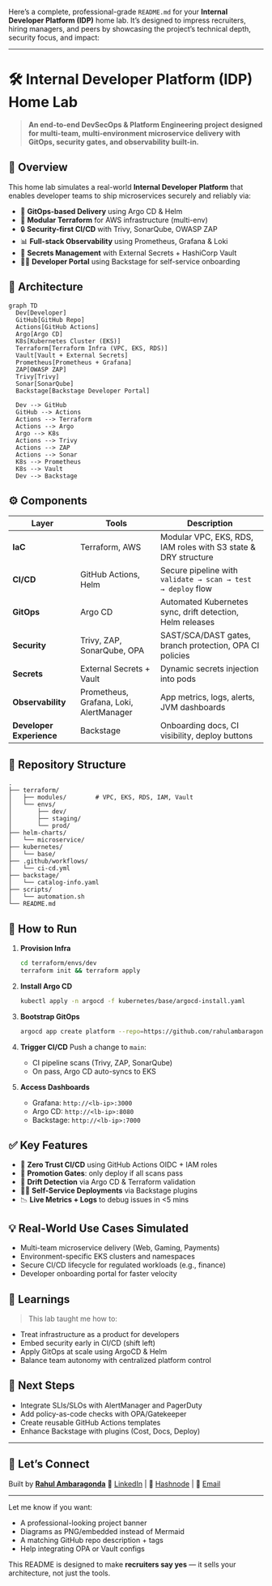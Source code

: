 Here’s a complete, professional-grade `README.md` for your **Internal Developer Platform (IDP)** home lab. It’s designed to impress recruiters, hiring managers, and peers by showcasing the project’s technical depth, security focus, and impact:

---

# 🛠️ Internal Developer Platform (IDP) Home Lab

> **An end-to-end DevSecOps & Platform Engineering project designed for multi-team, multi-environment microservice delivery with GitOps, security gates, and observability built-in.**

## 📌 Overview

This home lab simulates a real-world **Internal Developer Platform** that enables developer teams to ship microservices securely and reliably via:

* 🔁 **GitOps-based Delivery** using Argo CD & Helm
* 🧱 **Modular Terraform** for AWS infrastructure (multi-env)
* 🔒 **Security-first CI/CD** with Trivy, SonarQube, OWASP ZAP
* 📊 **Full-stack Observability** using Prometheus, Grafana & Loki
* 🔐 **Secrets Management** with External Secrets + HashiCorp Vault
* 🧑‍💻 **Developer Portal** using Backstage for self-service onboarding

## 🧩 Architecture

```mermaid
graph TD
  Dev[Developer]
  GitHub[GitHub Repo]
  Actions[GitHub Actions]
  Argo[Argo CD]
  K8s[Kubernetes Cluster (EKS)]
  Terraform[Terraform Infra (VPC, EKS, RDS)]
  Vault[Vault + External Secrets]
  Prometheus[Prometheus + Grafana]
  ZAP[OWASP ZAP]
  Trivy[Trivy]
  Sonar[SonarQube]
  Backstage[Backstage Developer Portal]

  Dev --> GitHub
  GitHub --> Actions
  Actions --> Terraform
  Actions --> Argo
  Argo --> K8s
  Actions --> Trivy
  Actions --> ZAP
  Actions --> Sonar
  K8s --> Prometheus
  K8s --> Vault
  Dev --> Backstage
```

## ⚙️ Components

| Layer                    | Tools                                   | Description                                                    |
| ------------------------ | --------------------------------------- | -------------------------------------------------------------- |
| **IaC**                  | Terraform, AWS                          | Modular VPC, EKS, RDS, IAM roles with S3 state & DRY structure |
| **CI/CD**                | GitHub Actions, Helm                    | Secure pipeline with `validate → scan → test → deploy` flow    |
| **GitOps**               | Argo CD                                 | Automated Kubernetes sync, drift detection, Helm releases      |
| **Security**             | Trivy, ZAP, SonarQube, OPA              | SAST/SCA/DAST gates, branch protection, OPA CI policies        |
| **Secrets**              | External Secrets + Vault                | Dynamic secrets injection into pods                            |
| **Observability**        | Prometheus, Grafana, Loki, AlertManager | App metrics, logs, alerts, JVM dashboards                      |
| **Developer Experience** | Backstage                               | Onboarding docs, CI visibility, deploy buttons                 |

## 📁 Repository Structure

```
.
├── terraform/
│   ├── modules/        # VPC, EKS, RDS, IAM, Vault
│   └── envs/
│       ├── dev/
│       ├── staging/
│       └── prod/
├── helm-charts/
│   └── microservice/
├── kubernetes/
│   └── base/
├── .github/workflows/
│   └── ci-cd.yml
├── backstage/
│   └── catalog-info.yaml
├── scripts/
│   └── automation.sh
└── README.md
```

## 🚀 How to Run

1. **Provision Infra**

   ```bash
   cd terraform/envs/dev
   terraform init && terraform apply
   ```

2. **Install Argo CD**

   ```bash
   kubectl apply -n argocd -f kubernetes/base/argocd-install.yaml
   ```

3. **Bootstrap GitOps**

   ```bash
   argocd app create platform --repo=https://github.com/rahulambaragonda/idp-home-lab --path=kubernetes/base --dest-server=https://kubernetes.default.svc --dest-namespace=platform
   ```

4. **Trigger CI/CD**
   Push a change to `main`:

   * CI pipeline scans (Trivy, ZAP, SonarQube)
   * On pass, Argo CD auto-syncs to EKS

5. **Access Dashboards**

   * Grafana: `http://<lb-ip>:3000`
   * Argo CD: `http://<lb-ip>:8080`
   * Backstage: `http://<lb-ip>:7000`

## ✅ Key Features

* 🔐 **Zero Trust CI/CD** using GitHub Actions OIDC + IAM roles
* 🧪 **Promotion Gates**: only deploy if all scans pass
* 🧵 **Drift Detection** via Argo CD & Terraform validation
* 🧑‍🔬 **Self-Service Deployments** via Backstage plugins
* 📉 **Live Metrics + Logs** to debug issues in <5 mins

## 💡 Real-World Use Cases Simulated

* Multi-team microservice delivery (Web, Gaming, Payments)
* Environment-specific EKS clusters and namespaces
* Secure CI/CD lifecycle for regulated workloads (e.g., finance)
* Developer onboarding portal for faster velocity

## 🧠 Learnings

> This lab taught me how to:

* Treat infrastructure as a product for developers
* Embed security early in CI/CD (shift left)
* Apply GitOps at scale using ArgoCD & Helm
* Balance team autonomy with centralized platform control

## 🏁 Next Steps

* Integrate SLIs/SLOs with AlertManager and PagerDuty
* Add policy-as-code checks with OPA/Gatekeeper
* Create reusable GitHub Actions templates
* Enhance Backstage with plugins (Cost, Docs, Deploy)

---

## 📢 Let’s Connect

Built by [**Rahul Ambaragonda**](https://www.azuresimplified.com/)
💬 [LinkedIn](#) | 📝 [Hashnode](https://rahulambaragonda.hashnode.dev) | 📧 [Email](mailto:rahulambaragonda0@gmail.com)

---

Let me know if you want:

* A professional-looking project banner
* Diagrams as PNG/embedded instead of Mermaid
* A matching GitHub repo description + tags
* Help integrating OPA or Vault configs

This README is designed to make **recruiters say yes** — it sells your architecture, not just the tools.
